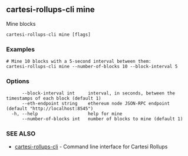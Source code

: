 ## cartesi-rollups-cli mine

Mine blocks

```
cartesi-rollups-cli mine [flags]
```

### Examples

```
# Mine 10 blocks with a 5-second interval between them:
cartesi-rollups-cli mine --number-of-blocks 10 --block-interval 5
```

### Options

```
      --block-interval int     interval, in seconds, between the timestamps of each block (default 1)
      --eth-endpoint string    ethereum node JSON-RPC endpoint (default "http://localhost:8545")
  -h, --help                   help for mine
      --number-of-blocks int   number of blocks to mine (default 1)
```

### SEE ALSO

* [cartesi-rollups-cli](cartesi-rollups-cli.md)	 - Command line interface for Cartesi Rollups

